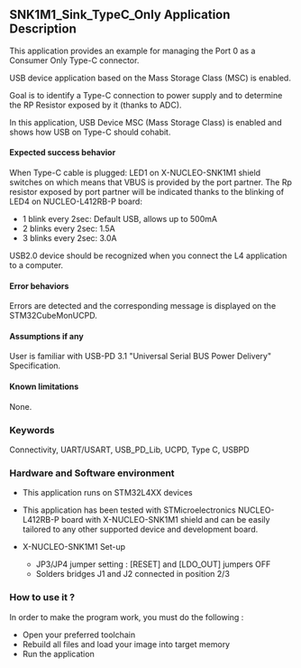 
## <b>SNK1M1_Sink_TypeC_Only Application Description</b>

This application provides an example for managing the Port 0 as a Consumer Only Type-C connector.

USB device application based on the Mass Storage Class (MSC) is enabled.

Goal is to identify a Type-C connection to power supply and to determine the RP Resistor exposed by it (thanks to ADC).

In this application, USB Device MSC (Mass Storage Class) is enabled and shows how USB on Type-C should cohabit.

####  <b>Expected success behavior</b>
When Type-C cable is plugged: LED1 on X-NUCLEO-SNK1M1 shield switches on which means that VBUS is provided by the port partner.
The Rp resistor exposed by port partner will be indicated thanks to the blinking of 
LED4 on NUCLEO-L412RB-P board:

  - 1 blink every 2sec: Default USB, allows up to 500mA
  - 2 blinks every 2sec: 1.5A
  - 3 blinks every 2sec: 3.0A

USB2.0 device should be recognized when you connect the L4 application to a computer.

#### <b>Error behaviors</b>
Errors are detected and the corresponding message is displayed on the STM32CubeMonUCPD.

#### <b>Assumptions if any</b>
User is familiar with USB-PD 3.1 "Universal Serial BUS Power Delivery" Specification.

#### <b>Known limitations</b>
None.

### <b>Keywords</b>

Connectivity, UART/USART, USB_PD_Lib, UCPD, Type C, USBPD

### <b>Hardware and Software environment</b>

  - This application runs on STM32L4XX devices
  - This application has been tested with STMicroelectronics NUCLEO-L412RB-P board with X-NUCLEO-SNK1M1 shield
    and can be easily tailored to any other supported device and development board.

- X-NUCLEO-SNK1M1 Set-up
    - JP3/JP4 jumper setting : [RESET] and [LDO_OUT] jumpers OFF
    - Solders bridges J1 and J2 connected in position 2/3
	
### <b>How to use it ?</b>

In order to make the program work, you must do the following :

 - Open your preferred toolchain
 - Rebuild all files and load your image into target memory
 - Run the application

